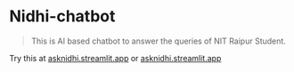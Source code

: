 # Nidhi-chatbot
> This is AI based chatbot to answer the queries of NIT Raipur Student.

Try this at [asknidhi.streamlit.app](https://asknidhi.streamlit.app/) or [asknidhi.streamlit.app](https://asknidhi.streamlit.app/)
